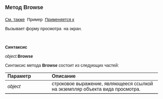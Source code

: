 ﻿<html>
<head>
<title>ASView\Browse</title>
</head>

<body>

<p><strong><font size="4" face="Arial">Метод Browse<br>
<br>
</font></strong><font face="Arial"><a href="../Asview.html">См. также</a>&nbsp;
Пример&nbsp; <a href="../Asview.html">
Применяется к</a></font></p>

<p class="label"><font face="Arial">Вызывает форму <span lang="ru">просмотра
</span>&nbsp;на 
экран<span lang="ru">.</span></font></p>

<p class="label">&nbsp;</p>

<p class="label"><font face="Arial"><b>Синтаксис</b></font></p>

<p><font face="Arial"><em>object.</em><strong>Browse</strong></font></p>

<p><font face="Arial">Синтаксис метода <strong>Browse</strong>
состоит из следующих частей:</font></p>

<table border="1" cellPadding="5" cols="2" frame="below" rules="rows">
<TBODY>
  <tr vAlign="top">
    <td class="label" width="29%"><font face="Arial"><b>Параметр</b></font></td>
    <td class="label" width="71%"><font face="Arial"><strong>Описание</strong></font></td>
  </tr>
  <tr>
    <td width="29%"><em><font face="Arial">object</font></em></td>
    <td width="71%"><font face="Arial">строковое выражение, являющееся 
	ссылкой на экземпляр объекта вида просмотра.</font></td>
  </tr>
  </table>

<p class="label">&nbsp;</p>
</body>
</html>
